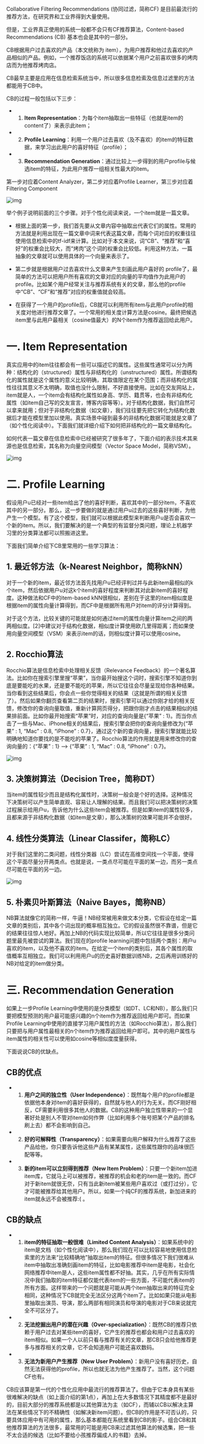 Collaborative Filtering Recommendations (协同过滤，简称CF) 是目前最流行的推荐方法，在研究界和工业界得到大量使用。

但是，工业界真正使用的系统一般都不会只有CF推荐算法，Content-based Recommendations (CB) 基本也会是其中的一部分。

CB根据用户过去喜欢的产品（本文统称为 item），为用户推荐和他过去喜欢的产品相似的产品。例如，一个推荐饭店的系统可以依据某个用户之前喜欢很多的烤肉店而为他推荐烤肉店。 

CB最早主要是应用在信息检索系统当中，所以很多信息检索及信息过滤里的方法都能用于CB中。

CB的过程一般包括以下三步：

* 1. **Item Representation**：为每个item抽取出一些特征（也就是item的content了）来表示此item；

* 2. **Profile Learning**：利用一个用户过去喜欢（及不喜欢）的item的特征数据，来学习出此用户的喜好特征（profile）；

* 3. **Recommendation Generation**：通过比较上一步得到的用户profile与候选item的特征，为此用户推荐一组相关性最大的item。

第一步对应着Content Analyzer，第二步对应着Profile Learner，第三步对应着Filtering Component

![img](img/1.png)

举个例子说明前面的三个步骤。对于个性化阅读来说，一个item就是一篇文章。

* 根据上面的第一步，我们首先要从文章内容中抽取出代表它们的属性。常用的方法就是利用出现在一篇文章中词来代表这篇文章，而每个词对应的权重往往使用信息检索中的tf-idf来计算。比如对于本文来说，词“CB”、“推荐”和“喜好”的权重会比较大，而“烤肉”这个词的权重会比较低。利用这种方法，一篇抽象的文章就可以使用具体的一个向量来表示了。

* 第二步就是根据用户过去喜欢什么文章来产生刻画此用户喜好的 profile了，最简单的方法可以把用户所有喜欢的文章对应的向量的平均值作为此用户的profile。比如某个用户经常关注与推荐系统有关的文章，那么他的profile中“CB”、“CF”和“推荐”对应的权重值就会较高。

* 在获得了一个用户的profile后，CB就可以利用所有item与此用户profile的相关度对他进行推荐文章了。一个常用的相关度计算方法是cosine。最终把候选item里与此用户最相关（cosine值最大）的N个item作为推荐返回给此用户。

# 一. Item Representation

真实应用中的item往往都会有一些可以描述它的属性。这些属性通常可以分为两种：结构化的（structured）属性与非结构化的（unstructured）属性。所谓结构化的属性就是这个属性的意义比较明确，其取值限定在某个范围；而非结构化的属性往往其意义不太明确，取值也没什么限制，不好直接使用。比如在交友网站上，item就是人，一个item会有结构化属性如身高、学历、籍贯等，也会有非结构化属性（如item自己写的交友宣言，博客内容等等）。对于结构化数据，我们自然可以拿来就用；但对于非结构化数据（如文章），我们往往要先把它转化为结构化数据后才能在模型里加以使用。真实场景中碰到最多的非结构化数据可能就是文章了（如个性化阅读中）。下面我们就详细介绍下如何把非结构化的一篇文章结构化。

如何代表一篇文章在信息检索中已经被研究了很多年了，下面介绍的表示技术其来源也是信息检索，其名称为向量空间模型（Vector Space Model，简称VSM）。

![img](img/2.png)

# 二. Profile Learning

假设用户u已经对一些item给出了他的喜好判断，喜欢其中的一部分item，不喜欢其中的另一部分。那么，这一步要做的就是通过用户u过去的这些喜好判断，为他产生一个模型。有了这个模型，我们就可以根据此模型来判断用户u是否会喜欢一个新的item。所以，我们要解决的是一个典型的有监督分类问题，理论上机器学习里的分类算法都可以照搬进这里。

下面我们简单介绍下CB里常用的一些学习算法：

## 1. 最近邻方法（k-Nearest Neighbor，简称kNN）

对于一个新的item，最近邻方法首先找用户u已经评判过并与此新item最相似的k个item，然后依据用户u对这k个item的喜好程度来判断其对此新item的喜好程度。这种做法和CF中的item-based kNN很相似，差别在于这里的item相似度是根据item的属性向量计算得到，而CF中是根据所有用户对item的评分计算得到。

对于这个方法，比较关键的可能就是如何通过item的属性向量计算item之间的两两相似度。[2]中建议对于结构化数据，相似度计算使用欧几里得距离；而如果使用向量空间模型（VSM）来表示item的话，则相似度计算可以使用cosine。

## 2. Rocchio算法

Rocchio算法是信息检索中处理相关反馈（Relevance Feedback）的一个著名算法。比如你在搜索引擎里搜“苹果”，当你最开始搜这个词时，搜索引擎不知道你到底是要能吃的水果，还是要不能吃的苹果，所以它往往会尽量呈现给你各种结果。当你看到这些结果后，你会点一些你觉得相关的结果（这就是所谓的相关反馈了）。然后如果你翻页查看第二页的结果时，搜索引擎可以通过你刚才给的相关反馈，修改你的查询向量取值，重新计算网页得分，把跟你刚才点击的结果相似的结果排前面。比如你最开始搜索“苹果”时，对应的查询向量是{“苹果” : 1}。而当你点击了一些与Mac、iPhone相关的结果后，搜索引擎会把你的查询向量修改为{“苹果” : 1, “Mac” : 0.8, “iPhone” : 0.7}，通过这个新的查询向量，搜索引擎就能比较明确地知道你要找的是不能吃的苹果了。Rocchio算法的作用就是用来修改你的查询向量的：{“苹果” : 1}  --> {“苹果” : 1, “Mac” : 0.8, “iPhone” : 0.7}。

![img](img/3.png)

## 3. 决策树算法（Decision Tree，简称DT）

当item的属性较少而且是结构化属性时，决策树一般会是个好的选择。这种情况下决策树可以产生简单直观、容易让人理解的结果。而且我们可以把决策树的决策过程展示给用户u，告诉他为什么这些item会被推荐。但是如果item的属性较多，且都来源于非结构化数据（如item是文章），那么决策树的效果可能并不会很好。

## 4. 线性分类算法（Linear Classifer，简称LC）

对于我们这里的二类问题，线性分类器（LC）尝试在高维空间找一个平面，使得这个平面尽量分开两类点。也就是说，一类点尽可能在平面的某一边，而另一类点尽可能在平面的另一边。

![img](img/4.png)

## 5. 朴素贝叶斯算法（Naive Bayes，简称NB）

NB算法就像它的简称一样，牛逼！NB经常被用来做文本分类，它假设在给定一篇文章的类别后，其中各个词出现的概率相互独立。它的假设虽然很不靠谱，但是它的结果往往惊人地好。再加上NB的代码实现比较简单，所以它往往是很多分类问题里最先被尝试的算法。我们现在的profile learning问题中包括两个类别：用户u喜欢的item，以及他不喜欢的item。在给定一个item的类别后，其各个属性的取值概率互相独立。我们可以利用用户u的历史喜好数据训练NB，之后再用训练好的NB对给定的item做分类。

# 三. Recommendation Generation

如果上一步Profile Learning中使用的是分类模型（如DT、LC和NB），那么我们只要把模型预测的用户最可能感兴趣的n个item作为推荐返回给用户即可。而如果Profile Learning中使用的直接学习用户属性的方法（如Rocchio算法），那么我们只要把与用户属性最相关的n个item作为推荐返回给用户即可。其中的用户属性与item属性的相关性可以使用如cosine等相似度度量获得。

下面说说CB的优缺点。

## CB的优点

* 1. **用户之间的独立性（User Independence）**：既然每个用户的profile都是依据他本身对item的喜好获得的，自然就与他人的行为无关。而CF刚好相反，CF需要利用很多其他人的数据。CB的这种用户独立性带来的一个显著好处是别人不管对item如何作弊（比如利用多个账号把某个产品的排名刷上去）都不会影响到自己。

* 2. **好的可解释性（Transparency）**：如果需要向用户解释为什么推荐了这些产品给他，你只要告诉他这些产品有某某属性，这些属性跟你的品味很匹配等等。

* 3. **新的item可以立刻得到推荐（New Item Problem）**：只要一个新item加进item库，它就马上可以被推荐，被推荐的机会和老的item是一致的。而CF对于新item就很无奈，只有当此新item被某些用户喜欢过（或打过分），它才可能被推荐给其他用户。所以，如果一个纯CF的推荐系统，新加进来的item就永远不会被推荐:( 。

## CB的缺点

* 1. **item的特征抽取一般很难（Limited Content Analysis）**：如果系统中的item是文档（如个性化阅读中），那么我们现在可以比较容易地使用信息检索里的方法来“比较精确地”抽取出item的特征。但很多情况下我们很难从item中抽取出准确刻画item的特征，比如电影推荐中item是电影，社会化网络推荐中item是人，这些item属性都不好抽。其实，几乎在所有实际情况中我们抽取的item特征都仅能代表item的一些方面，不可能代表item的所有方面。这样带来的一个问题就是可能从两个item抽取出来的特征完全相同，这种情况下CB就完全无法区分这两个item了。比如如果只能从电影里抽取出演员、导演，那么两部有相同演员和导演的电影对于CB来说就完全不可区分了。

* 2. **无法挖掘出用户的潜在兴趣（Over-specialization）**：既然CB的推荐只依赖于用户过去对某些item的喜好，它产生的推荐也都会和用户过去喜欢的item相似。如果一个人以前只看与推荐有关的文章，那CB只会给他推荐更多与推荐相关的文章，它不会知道用户可能还喜欢数码。

* 3. **无法为新用户产生推荐（New User Problem）**：新用户没有喜好历史，自然无法获得他的profile，所以也就无法为他产生推荐了。当然，这个问题CF也有。

CB应该算是第一代的个性化应用中最流行的推荐算法了。但由于它本身具有某些很难解决的缺点（如上面介绍的第1点），再加上在大多数情况下其精度都不是最好的，目前大部分的推荐系统都是以其他算法为主（如CF），而辅以CB以解决主算法在某些情况下的不精确性（如解决新item问题）。但CB的作用是不可否认的，只要具体应用中有可用的属性，那么基本都能在系统里看到CB的影子。组合CB和其他推荐算法的方法很多，最常用的可能是用CB来过滤其他算法的候选集，把一些不太合适的候选（比如不要给小孩推荐偏成人的书籍）去掉。
